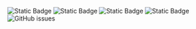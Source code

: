 ![Static Badge](https://img.shields.io/badge/blacklists-60-000000) ![Static Badge](https://img.shields.io/badge/blacklisted-2723972-cc0000) ![Static Badge](https://img.shields.io/badge/whitelisted-2242-00CC00) ![Static Badge](https://img.shields.io/badge/streaming_blacklist-28106-000000) ![GitHub issues](https://img.shields.io/github/issues/fabriziosalmi/blacklists)
